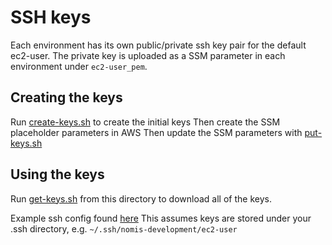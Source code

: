# SSH keys

Each environment has its own public/private ssh key pair for the default ec2-user.
The private key is uploaded as a SSM parameter in each environment under `ec2-user_pem`.

## Creating the keys
Run [create-keys.sh](create-keys.sh) to create the initial keys
Then create the SSM placeholder parameters in AWS
Then update the SSM parameters with [put-keys.sh](put-keys.sh)

## Using the keys
Run [get-keys.sh](get-keys.sh) from this directory to download all of the keys.

Example ssh config found [here](https://github.com/ministryofjustice/dso-useful-stuff/blob/main/.ssh/config)
This assumes keys are stored under your .ssh directory, e.g. `~/.ssh/nomis-development/ec2-user`
